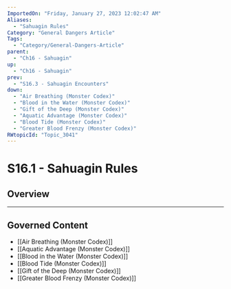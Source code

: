 ```yaml
---
ImportedOn: "Friday, January 27, 2023 12:02:47 AM"
Aliases:
  - "Sahuagin Rules"
Category: "General Dangers Article"
Tags:
  - "Category/General-Dangers-Article"
parent:
  - "Ch16 - Sahuagin"
up:
  - "Ch16 - Sahuagin"
prev:
  - "S16.3 - Sahuagin Encounters"
down:
  - "Air Breathing (Monster Codex)"
  - "Blood in the Water (Monster Codex)"
  - "Gift of the Deep (Monster Codex)"
  - "Aquatic Advantage (Monster Codex)"
  - "Blood Tide (Monster Codex)"
  - "Greater Blood Frenzy (Monster Codex)"
RWtopicId: "Topic_3041"
---
```

# S16.1 - Sahuagin Rules
## Overview
---
## Governed Content
- [[Air Breathing (Monster Codex)]]
- [[Aquatic Advantage (Monster Codex)]]
- [[Blood in the Water (Monster Codex)]]
- [[Blood Tide (Monster Codex)]]
- [[Gift of the Deep (Monster Codex)]]
- [[Greater Blood Frenzy (Monster Codex)]]

